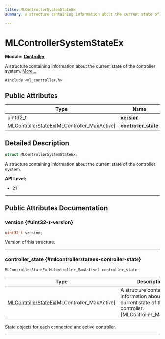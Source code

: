 ```yaml
---
title: MLControllerSystemStateEx
summary: a structure containing information about the current state of the controller system. 

---
```


# MLControllerSystemStateEx

**Module:** **[Controller](/versioned_docs/version-02-Aug-2023/api-ref/api/Modules/group___controller/group___controller.md)**



A structure containing information about the current state of the controller system.  [More...](#detailed-description)


`#include <ml_controller.h>`

## Public Attributes

| Type           | Name           |
| -------------- | -------------- |
| uint32_t | **[version](/versioned_docs/version-02-Aug-2023/api-ref/api/Modules/group___controller/struct_m_l_controller_system_state_ex.md#uint32-t-version)**  |
| [MLControllerStateEx](/versioned_docs/version-02-Aug-2023/api-ref/api/Modules/group___controller/struct_m_l_controller_state_ex.md)[MLController_MaxActive] | **[controller_state](/versioned_docs/version-02-Aug-2023/api-ref/api/Modules/group___controller/struct_m_l_controller_system_state_ex.md#mlcontrollerstateex-controller-state)**  |

## Detailed Description

```cpp
struct MLControllerSystemStateEx;
```

A structure containing information about the current state of the controller system. 




**API Level:**
  * 21




-----------
## Public Attributes Documentation

### version {#uint32-t-version}

```cpp
uint32_t version;
```


Version of this structure. 





-----------

### controller_state {#mlcontrollerstateex-controller-state}

```cpp
MLControllerStateEx[MLController_MaxActive] controller_state;
```



| Type | Description |
|--|--|
| [MLControllerStateEx](/versioned_docs/version-02-Aug-2023/api-ref/api/Modules/group___controller/struct_m_l_controller_state_ex.md)[MLController_MaxActive] | A structure containing information about the current state of this controller. [MLController_MaxActive] |


State objects for each connected and active controller. 





-----------


